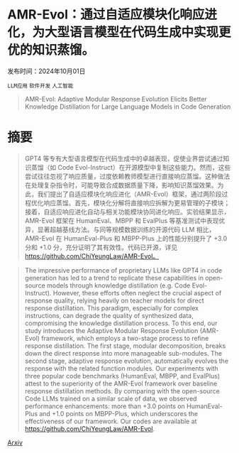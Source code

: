 # AMR-Evol：通过自适应模块化响应进化，为大型语言模型在代码生成中实现更优的知识蒸馏。

发布时间：2024年10月01日

`LLM应用` `软件开发` `人工智能`

> AMR-Evol: Adaptive Modular Response Evolution Elicits Better Knowledge Distillation for Large Language Models in Code Generation

# 摘要

> GPT4 等专有大型语言模型在代码生成中的卓越表现，促使业界尝试通过知识蒸馏（如 Code Evol-Instruct）在开源模型中复制这些能力。然而，这些尝试往往忽视了响应质量，过度依赖教师模型进行直接响应蒸馏。这种做法在处理复杂指令时，可能导致合成数据质量下降，影响知识蒸馏效果。为此，我们提出了自适应模块化响应进化（AMR-Evol）框架，通过两阶段过程优化响应蒸馏。首先，模块化分解将直接响应拆解为更易管理的子模块；接着，自适应响应进化自动与相关功能模块协同进化响应。实验结果显示，AMR-Evol 框架在 HumanEval、MBPP 和 EvalPlus 等基准测试中表现优异，显著超越基线方法。与同等规模数据训练的开源代码 LLM 相比，AMR-Evol 在 HumanEval-Plus 和 MBPP-Plus 上的性能分别提升了 +3.0 分和 +1.0 分，充分证明了其有效性。代码已开源，详见 https://github.com/ChiYeungLaw/AMR-Evol。

> The impressive performance of proprietary LLMs like GPT4 in code generation has led to a trend to replicate these capabilities in open-source models through knowledge distillation (e.g. Code Evol-Instruct). However, these efforts often neglect the crucial aspect of response quality, relying heavily on teacher models for direct response distillation. This paradigm, especially for complex instructions, can degrade the quality of synthesized data, compromising the knowledge distillation process. To this end, our study introduces the Adaptive Modular Response Evolution (AMR-Evol) framework, which employs a two-stage process to refine response distillation. The first stage, modular decomposition, breaks down the direct response into more manageable sub-modules. The second stage, adaptive response evolution, automatically evolves the response with the related function modules. Our experiments with three popular code benchmarks (HumanEval, MBPP, and EvalPlus) attest to the superiority of the AMR-Evol framework over baseline response distillation methods. By comparing with the open-source Code LLMs trained on a similar scale of data, we observed performance enhancements: more than +3.0 points on HumanEval-Plus and +1.0 points on MBPP-Plus, which underscores the effectiveness of our framework. Our codes are available at https://github.com/ChiYeungLaw/AMR-Evol.

[Arxiv](https://arxiv.org/abs/2410.00558)